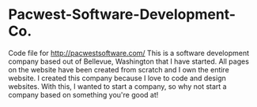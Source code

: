 # Pacwest-Software-Development-Co.
Code file for http://pacwestsoftware.com/
This is a software development company based out of Bellevue, Washington that I have started. All pages on the website have been created from scratch and I own the entire website. 
I created this company because I love to code and design websites. With this, I wanted to start a company, so why not start a company based on something you're good at!
